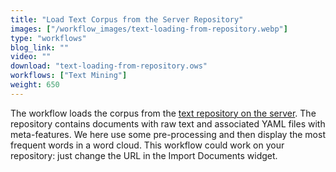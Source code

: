 ```yaml
---
title: "Load Text Corpus from the Server Repository"
images: ["/workflow_images/text-loading-from-repository.webp"]
type: "workflows"
blog_link: ""
video: ""
download: "text-loading-from-repository.ows"
workflows: ["Text Mining"]
weight: 650
---
```


The workflow loads the corpus from the [text repository on the server](http://file.biolab.si/text-semantics/data/predlogi-vladi-1k/). The repository contains documents with raw text and associated YAML files with meta-features. We here use some pre-processing and then display the most frequent words in a word cloud. This workflow could work on your repository: just change the URL in the Import Documents widget.